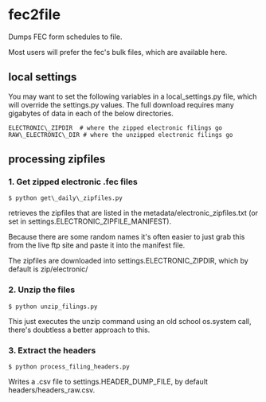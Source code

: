 # fec2file

Dumps FEC form schedules to file.

Most users will prefer the fec's bulk files, which are available here. 

## local settings

You may want to set the following variables in a local\_settings.py file, which will override the settings.py values. The full download requires many gigabytes of data in each of the below directories. 

	ELECTRONIC\_ZIPDIR  # where the zipped electronic filings go
	RAW\_ELECTRONIC\_DIR # where the unzipped electronic filings go


## processing zipfiles

### 1. Get zipped electronic .fec files 

`$ python get\_daily\_zipfiles.py`

retrieves the zipfiles that are listed in the metadata/electronic\_zipfiles.txt (or set in settings.ELECTRONIC\_ZIPFILE\_MANIFEST). 

Because there are some random names it's often easier to just grab this from the live ftp site and paste it into the manifest file. 

The zipfiles are downloaded into settings.ELECTRONIC\_ZIPDIR, which by default is zip/electronic/

### 2. Unzip the files

`$ python unzip_filings.py`

This just executes the unzip command using an old school os.system call, there's doubtless a better approach to this. 

### 3. Extract the headers

`$ python process_filing_headers.py`

Writes a .csv file to settings.HEADER\_DUMP\_FILE, by default headers/headers\_raw.csv. 

